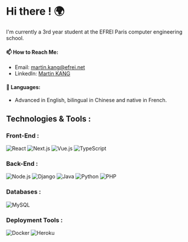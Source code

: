 # Hi there ! 🌍

I'm currently a 3rd year student at the EFREI Paris computer engineering school. 

#### 📫 **How to Reach Me**: 
- Email: [martin.kang@efrei.net](mailto:martin.kang@efrei.net)
- LinkedIn: [Martin KANG](https://www.linkedin.com/in/martin-kang/)

#### 💬 **Languages**:
- Advanced in English, bilingual in Chinese and native in French.

## Technologies & Tools :

### Front-End :

![React](https://img.shields.io/badge/React-61DAFB?style=flat&logo=react&logoColor=white)
![Next.js](https://img.shields.io/badge/Next.js-000000?style=flat&logo=next.js&logoColor=white)
![Vue.js](https://img.shields.io/badge/Vue.js-4FC08D?style=flat&logo=vue.js&logoColor=white)
![TypeScript](https://img.shields.io/badge/TypeScript-3178C6?style=flat&logo=typescript&logoColor=white)

### Back-End :

![Node.js](https://img.shields.io/badge/Node.js-339933?style=flat&logo=node.js&logoColor=white)
![Django](https://img.shields.io/badge/Django-092E20?style=flat&logo=django&logoColor=white)
![Java](https://img.shields.io/badge/Java-ED8B00?style=flat&logo=java&logoColor=white)
![Python](https://img.shields.io/badge/Python-3776AB?style=flat&logo=python&logoColor=white)
![PHP](https://img.shields.io/badge/PHP-777BB4?style=flat&logo=php&logoColor=white)


### Databases :

![MySQL](https://img.shields.io/badge/MySQL-4479A1?style=flat&logo=mysql&logoColor=white)

### Deployment Tools :

![Docker](https://img.shields.io/badge/Docker-2496ED?style=flat&logo=docker&logoColor=white)
![Heroku](https://img.shields.io/badge/Heroku-430098?style=flat&logo=heroku&logoColor=white)


